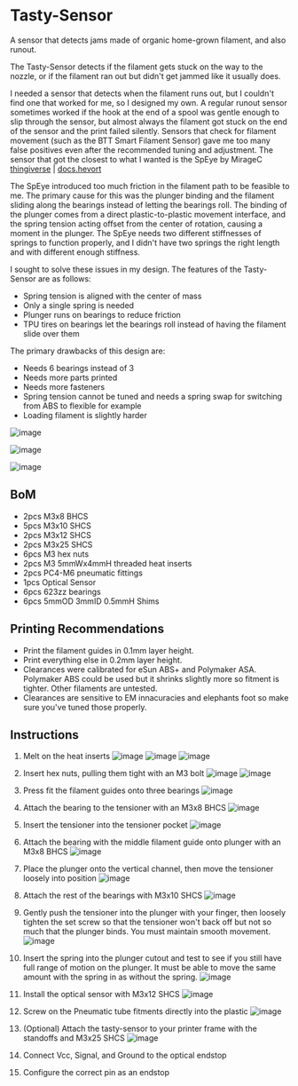 # Tasty-Sensor
A sensor that detects jams made of organic home-grown filament, and also runout.

The Tasty-Sensor detects if the filament gets stuck on the way to the nozzle, or if the filament ran out but didn't get jammed like it usually does.

I needed a sensor that detects when the filament runs out, but I couldn't find one that worked for me, so I designed my own. A regular runout sensor sometimes worked if the hook at the end of a spool was gentle enough to slip through the sensor, but almost always the filament got stuck on the end of the sensor and the print failed silently. Sensors that check for filament movement (such as the BTT Smart Filament Sensor) gave me too many false positives even after the recommended tuning and adjustment. The sensor that got the closest to what I wanted is the SpEye by MirageC [thingiverse](https://www.thingiverse.com/thing:4299458) | [docs.hevort](http://docs.hevort.com/#/pages/Mods/spy-eye.md)

The SpEye introduced too much friction in the filament path to be feasible to me. The primary cause for this was the plunger binding and the filament sliding along the bearings instead of letting the bearings roll. The binding of the plunger comes from a direct plastic-to-plastic movement interface, and the spring tension acting offset from the center of rotation, causing a moment in the plunger. The SpEye needs two different stiffnesses of springs to function properly, and I didn't have two springs the right length and with different enough stiffness.

I sought to solve these issues in my design. The features of the Tasty-Sensor are as follows:

* Spring tension is aligned with the center of mass
* Only a single spring is needed 
* Plunger runs on bearings to reduce friction
* TPU tires on bearings let the bearings roll instead of having the filament slide over them

The primary drawbacks of this design are:

* Needs 6 bearings instead of 3
* Needs more parts printed
* Needs more fasteners
* Spring tension cannot be tuned and needs a spring swap for switching from ABS to flexible for example
* Loading filament is slightly harder


![image](https://user-images.githubusercontent.com/25805271/221359839-47dba987-1dad-490d-907d-3c242c5a4b7b.png)

![image](https://user-images.githubusercontent.com/25805271/221359857-2f93749e-09b7-4e1e-baa9-52b849552389.png)

![image](https://user-images.githubusercontent.com/25805271/221359872-6cf89379-db94-4af9-949a-0afbb010349a.png)

## BoM
* 2pcs M3x8 BHCS
* 5pcs M3x10 SHCS
* 2pcs M3x12 SHCS
* 2pcs M3x25 SHCS
* 6pcs M3 hex nuts
* 2pcs M3 5mmWx4mmH threaded heat inserts
* 2pcs PC4-M6 pneumatic fittings
* 1pcs Optical Sensor
* 6pcs 623zz bearings
* 6pcs 5mmOD 3mmID 0.5mmH Shims

## Printing Recommendations

* Print the filament guides in 0.1mm layer height.
* Print everything else in 0.2mm layer height.
* Clearances were calibrated for eSun ABS+ and Polymaker ASA. Polymaker ABS could be used but it shrinks slightly more so fitment is tighter. Other filaments are untested.
* Clearances are sensitive to EM innacuracies and elephants foot so make sure you've tuned those properly.

## Instructions
1. Melt on the heat inserts
![image](https://user-images.githubusercontent.com/25805271/227226282-ca1c7612-1707-4485-ae4c-b6217fee5a94.png)
![image](https://user-images.githubusercontent.com/25805271/227226679-b782c6dd-3696-4428-abd4-2838868713f8.png)
![image](https://user-images.githubusercontent.com/25805271/227227142-206d96e0-df5e-4d57-8bf8-d581aa96f97b.png)

2. Insert hex nuts, pulling them tight with an M3 bolt
![image](https://user-images.githubusercontent.com/25805271/227229248-a977f2aa-76f8-42d4-b6d6-e1c509bfa20f.png)
![image](https://user-images.githubusercontent.com/25805271/227229905-35c2ffd6-263c-4eec-b9c2-0cc05db02c49.png)

3. Press fit the filament guides onto three bearings
![image](https://user-images.githubusercontent.com/25805271/227231143-e344410b-fe81-48f1-b42c-3b74f1d7c1e0.png)

4. Attach the bearing to the tensioner with an M3x8 BHCS
![image](https://user-images.githubusercontent.com/25805271/227232908-8bb72c05-f6c6-4784-a370-9b2db857d11e.png)

5. Insert the tensioner into the tensioner pocket
![image](https://user-images.githubusercontent.com/25805271/227233828-1a1c9a54-965d-4ab9-83c1-5ae4f3944cb9.png)

6. Attach the bearing with the middle filament guide onto plunger with an M3x8 BHCS
![image](https://user-images.githubusercontent.com/25805271/227234943-1ed15942-49e8-4245-a044-24d5fd354872.png)

7. Place the plunger onto the vertical channel, then move the tensioner loosely into position
![image](https://user-images.githubusercontent.com/25805271/227237973-252d94e8-9dff-4a71-a963-ab2dda0b817c.png)

8. Attach the rest of the bearings with M3x10 SHCS
![image](https://user-images.githubusercontent.com/25805271/227240238-e0293772-fd40-426c-9c33-316e592dc87b.png)

9. Gently push the tensioner into the plunger with your finger, then loosely tighten the set screw so that the tensioner won't back off but not so much that the plunger binds. You must maintain smooth movement. 
![image](https://user-images.githubusercontent.com/25805271/227241263-07cb394c-fcef-43c9-a0ff-5286db2052a2.png)

10. Insert the spring into the plunger cutout and test to see if you still have full range of motion on the plunger. It must be able to move the same amount with the spring in as without the spring. 
![image](https://user-images.githubusercontent.com/25805271/227242961-9e0a1054-dff8-4eae-a2ce-60890f22e1e8.png)

11. Install the optical sensor with M3x12 SHCS
![image](https://user-images.githubusercontent.com/25805271/227244091-b27a08ee-b6ed-40ff-bba2-302c54ab7add.png)

12. Screw on the Pneumatic tube fitments directly into the plastic 
![image](https://user-images.githubusercontent.com/25805271/227244727-8f25b7d4-f5c6-41a8-80da-b31b089c3977.png)

13. (Optional) Attach the tasty-sensor to your printer frame with the standoffs and M3x25 SHCS
![image](https://user-images.githubusercontent.com/25805271/227245259-b0b99817-debb-4764-b083-bdb4ab3c0e50.png)

14. Connect Vcc, Signal, and Ground to the optical endstop

15. Configure the correct pin as an endstop
